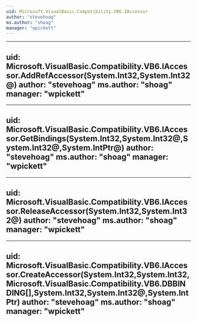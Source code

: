 ```yaml
---
uid: Microsoft.VisualBasic.Compatibility.VB6.IAccessor
author: "stevehoag"
ms.author: "shoag"
manager: "wpickett"
---
```


---
uid: Microsoft.VisualBasic.Compatibility.VB6.IAccessor.AddRefAccessor(System.Int32,System.Int32@)
author: "stevehoag"
ms.author: "shoag"
manager: "wpickett"
---

---
uid: Microsoft.VisualBasic.Compatibility.VB6.IAccessor.GetBindings(System.Int32,System.Int32@,System.Int32@,System.IntPtr@)
author: "stevehoag"
ms.author: "shoag"
manager: "wpickett"
---

---
uid: Microsoft.VisualBasic.Compatibility.VB6.IAccessor.ReleaseAccessor(System.Int32,System.Int32@)
author: "stevehoag"
ms.author: "shoag"
manager: "wpickett"
---

---
uid: Microsoft.VisualBasic.Compatibility.VB6.IAccessor.CreateAccessor(System.Int32,System.Int32,Microsoft.VisualBasic.Compatibility.VB6.DBBINDING[],System.Int32,System.Int32@,System.IntPtr)
author: "stevehoag"
ms.author: "shoag"
manager: "wpickett"
---
